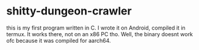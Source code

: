 # shitty-dungeon-crawler
this is my first program written in C. I wrote it on Android, compiled it in termux. It works there, not on an x86 PC tho. Well, the binary doesnt work ofc because  it was compiled for aarch64.

